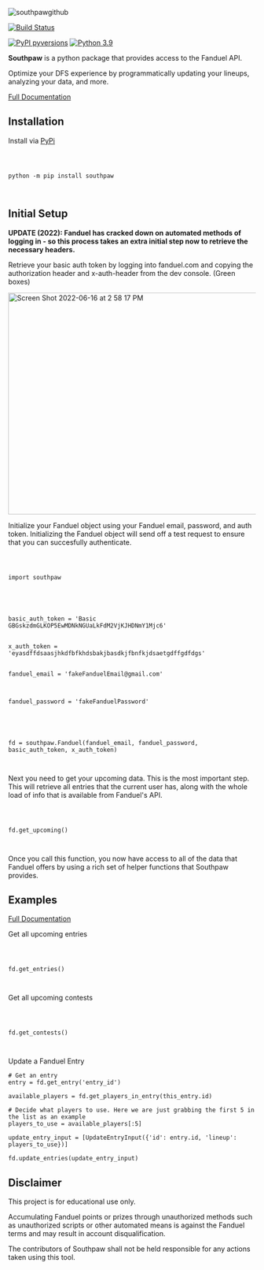 
  

  

  

![southpawgithub](https://user-images.githubusercontent.com/12603953/126020923-ea260184-ac3c-4960-bec3-0e68e3b89136.png)

  

  

  

[![Build Status](https://circleci.com/gh/bcanfield/southpaw/tree/main.svg?style=shield)](https://circleci.com/gh/bcanfield/southpaw/?branch=main)

  

  

[![PyPI pyversions](https://img.shields.io/pypi/v/southpaw)](https://pypi.python.org/pypi/southpaw/) [![Python 3.9](https://img.shields.io/badge/python-3.9-blue.svg)](https://www.python.org/downloads/release/python-360/)

  

  

  

**Southpaw** is a python package that provides access to the Fanduel API.

  

  

Optimize your DFS experience by programmatically updating your lineups, analyzing your data, and more.

  

  

  

[Full Documentation](https://bcanfield.github.io/southpaw/)

  

  

  

## Installation

  

  

  

Install via [PyPi](https://pypi.org/project/southpaw/)

  

  

```

  

python -m pip install southpaw

  

```

  

  

  

## Initial Setup

  
**UPDATE (2022): Fanduel has cracked down on automated methods of logging in - so this process takes an extra initial step now to retrieve the necessary headers.**
  

Retrieve your basic auth token by logging into fanduel.com and copying the authorization header and x-auth-header from the dev console. (Green boxes)


<img width="798" alt="Screen Shot 2022-06-16 at 2 58 17 PM" src="https://user-images.githubusercontent.com/12603953/174152698-d48f4b07-5b81-48d2-a8ab-daceb59ecb07.png"  width="600" height="450">


Initialize your Fanduel object using your Fanduel email, password, and auth token. Initializing the Fanduel object will send off a test request to ensure that you can succesfully authenticate.

  

  

```

  

import southpaw

  

  

basic_auth_token = 'Basic GBGskzdmGLKOP5EwMDNkNGUaLkFdM2VjKJHDNmY1Mjc6'


x_auth_token = 'eyasdffdsaasjhkdfbfkhdsbakjbasdkjfbnfkjdsaetgdffgdfdgs'
  

fanduel_email = 'fakeFanduelEmail@gmail.com'

  

fanduel_password = 'fakeFanduelPassword'

  

  

fd = southpaw.Fanduel(fanduel_email, fanduel_password, basic_auth_token, x_auth_token)

  

```

  

Next you need to get your upcoming data. This is the most important step. This will retrieve all entries that the current user has, along with the whole load of info that is available from Fanduel's API.

  

```

  

fd.get_upcoming()

  

```

  

Once you call this function, you now have access to all of the data that Fanduel offers by using a rich set of helper functions that Southpaw provides.

  

## Examples

  

[Full Documentation](https://bcanfield.github.io/southpaw/)

  

Get all upcoming entries

  

  

```

  

fd.get_entries()

  

```

  

  

Get all upcoming contests

  

  

```

  

fd.get_contests()

  

```

  Update a Fanduel Entry
```
# Get an entry
entry = fd.get_entry('entry_id')

available_players = fd.get_players_in_entry(this_entry.id)

# Decide what players to use. Here we are just grabbing the first 5 in the list as an example
players_to_use = available_players[:5]

update_entry_input = [UpdateEntryInput({'id': entry.id, 'lineup': players_to_use})]

fd.update_entries(update_entry_input)
```

  

## Disclaimer

  

This project is for educational use only.

  

Accumulating Fanduel points or prizes through unauthorized methods such as unauthorized scripts or other automated means is against the Fanduel terms and may result in account disqualification.

The contributors of Southpaw shall not be held responsible for any actions taken using this tool.
